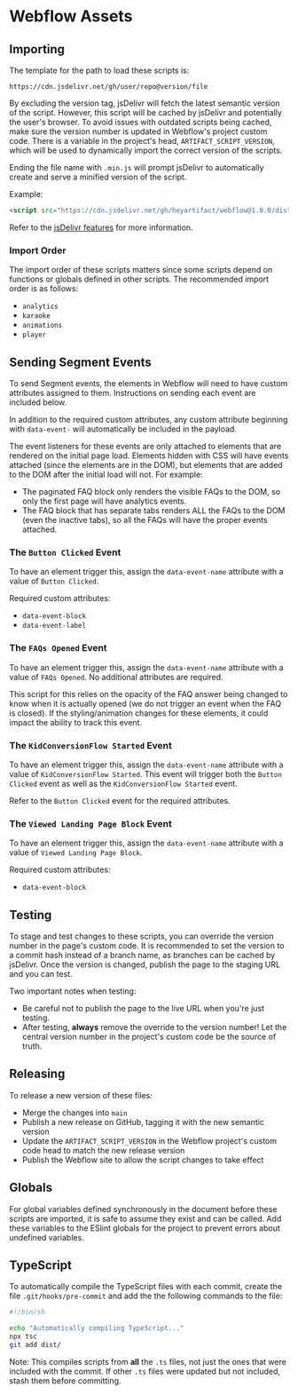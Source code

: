 # Webflow Assets

## Importing

The template for the path to load these scripts is:

```
https://cdn.jsdelivr.net/gh/user/repo@version/file
```

By excluding the version tag, jsDelivr will fetch the latest semantic version of the script. However, this script will
be cached by jsDelivr and potentially the user's browser. To avoid issues with outdated scripts being cached, make sure
the version number is updated in Webflow's project custom code. There is a variable in the project's head,
`ARTIFACT_SCRIPT_VERSION`, which will be used to dynamically import the correct version of the scripts.

Ending the file name with `.min.js` will prompt jsDelivr to automatically create and serve a minified version of the
script.

Example:
```html
<script src="https://cdn.jsdelivr.net/gh/heyartifact/webflow@1.0.0/dist/analytics.min.js"></script>
```

Refer to the [jsDelivr features](https://www.jsdelivr.com/features#gh) for more information.

### Import Order

The import order of these scripts matters since some scripts depend on functions or globals defined in other scripts.
The recommended import order is as follows:

- `analytics`
- `karaoke`
- `animations`
- `player`

## Sending Segment Events

To send Segment events, the elements in Webflow will need to have custom attributes assigned to them. Instructions on
sending each event are included below.

In addition to the required custom attributes, any custom attribute beginning with `data-event-` will automatically be
included in the payload.

The event listeners for these events are only attached to elements that are rendered on the initial page load. Elements
hidden with CSS will have events attached (since the elements are in the DOM), but elements that are added to the DOM
after the initial load will not. For example:

- The paginated FAQ block only renders the visible FAQs to the DOM, so only the first page will have analytics events.
- The FAQ block that has separate tabs renders ALL the FAQs to the DOM (even the inactive tabs), so all the FAQs will
have the proper events attached.

### The `Button Clicked` Event

To have an element trigger this, assign the `data-event-name` attribute with a value of `Button Clicked`.

Required custom attributes:
- `data-event-block`
- `data-event-label`

### The `FAQs Opened` Event

To have an element trigger this, assign the `data-event-name` attribute with a value of `FAQs Opened`. No additional
attributes are required.

This script for this relies on the opacity of the FAQ answer being changed to know when it is actually opened (we do not
trigger an event when the FAQ is closed). If the styling/animation changes for these elements, it could impact the
ability to track this event.

### The `KidConversionFlow Started` Event

To have an element trigger this, assign the `data-event-name` attribute with a value of `KidConversionFlow Started`.
This event will trigger both the `Button Clicked` event as well as the `KidConversionFlow Started` event.

Refer to the `Button Clicked` event for the required attributes.

### The `Viewed Landing Page Block` Event

To have an element trigger this, assign the `data-event-name` attribute with a value of `Viewed Landing Page Block`.

Required custom attributes:
- `data-event-block`

## Testing

To stage and test changes to these scripts, you can override the version number in the page's custom code. It is
recommended to set the version to a commit hash instead of a branch name, as branches can be cached by jsDelivr. Once
the version is changed, publish the page to the staging URL and you can test.

Two important notes when testing:
- Be careful not to publish the page to the live URL when you're just testing.
- After testing, **always** remove the override to the version number! Let the central version number in the project's
custom code be the source of truth.

## Releasing

To release a new version of these files:

- Merge the changes into `main`
- Publish a new release on GitHub, tagging it with the new semantic version
- Update the `ARTIFACT_SCRIPT_VERSION` in the Webflow project's custom code head to match the new release version
- Publish the Webflow site to allow the script changes to take effect

## Globals

For global variables defined synchronously in the document before these scripts are imported, it is safe to assume they
exist and can be called. Add these variables to the ESlint globals for the project to prevent errors about undefined
variables.

## TypeScript

To automatically compile the TypeScript files with each commit, create the file `.git/hooks/pre-commit` and add the
the following commands to the file:

```bash
#!/bin/sh

echo "Automatically compiling TypeScript..."
npx tsc
git add dist/
```

Note: This compiles scripts from **all** the `.ts` files, not just the ones that were included with the commit. If other
`.ts` files were updated but not included, stash them before committing.
